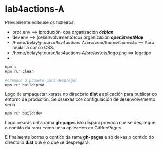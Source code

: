 # lab4actions-A

Previamente editouse os ficheiros:

* prod.env ==> (produción) coa organización  ***debian***
* dev.env  ==> (desenvolvemento)coa organización ***openStreetMap***
* /home/belay/gitcurso/lab4actions-A/src/core/theme/theme.ts ==> Para mudar a cor do CSS. 
* /home/belay/gitcurso/lab4actions-A/src/assets/logo.png ==> logotipo 
* 


```bash 
npm i
npm run clean 

#Creamos o paquete para despregar
npm run build:prod

```
Logo de empaquetar xerase no directorio **dist** a aplicación para publicar co entorno de produción. Se desexas coa configuración de desenvolvemento sería 

```
npm run build:dev 

```
Logo crearás unha rama **gh-pages** isto dispara provoca que se despregue o contido da rama como unha aplicación en GitHubPages


E finalmente borras o contido da rama **gh-pages** e só deixas o contido do directorio  **dist** que é o que se despregará.

 
